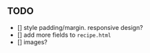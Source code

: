 ## TODO
- [] style padding/margin. responsive design?
- [] add more fields to `recipe.html`
- [] images?